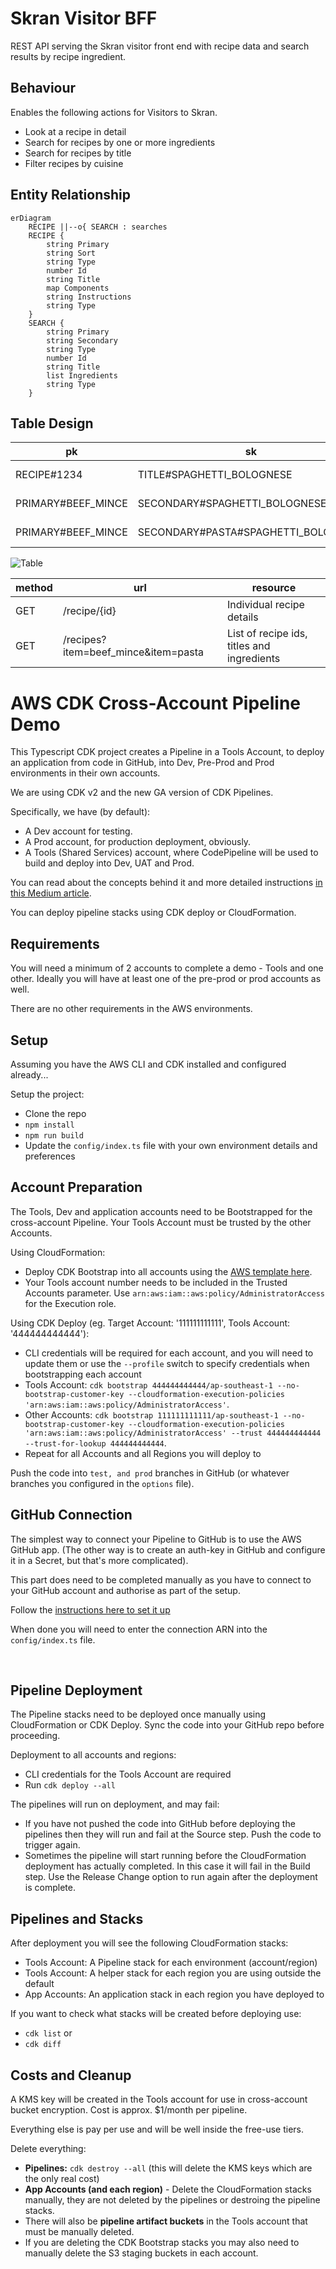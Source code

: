 # Skran Visitor BFF

REST API serving the Skran visitor front end with recipe data and search results by recipe ingredient.

## Behaviour

Enables the following actions for Visitors to Skran.

- Look at a recipe in detail
- Search for recipes by one or more ingredients
- Search for recipes by title
- Filter recipes by cuisine

## Entity Relationship

```mermaid
erDiagram
    RECIPE ||--o{ SEARCH : searches
    RECIPE {
        string Primary
        string Sort
        string Type
        number Id
        string Title
        map Components
        string Instructions
        string Type
    }
    SEARCH {
        string Primary
        string Secondary
        string Type
        number Id
        string Title
        list Ingredients
        string Type
    }
```

## Table Design

| pk                  | sk                                  | type   | attributes                       |
|---------------------|-------------------------------------|--------|----------------------------------|
| RECIPE#1234         | TITLE#SPAGHETTI_BOLOGNESE           | RECIPE | [Recipe Attributes](./models.go) |
| PRIMARY#BEEF_MINCE  | SECONDARY#SPAGHETTI_BOLOGNESE       | SEARCH | [Search Attributes](./models.go) |
| PRIMARY#BEEF_MINCE  | SECONDARY#PASTA#SPAGHETTI_BOLOGNESE | SEARCH | [Search Attributes](./models.go) |

![Table](./docs/table/skran-visitor-bff.png)

| method | url                                 | resource                                   |
|--------|-------------------------------------|--------------------------------------------|
| GET    | /recipe/{id}                        | Individual recipe details                  |
| GET    | /recipes?item=beef_mince&item=pasta | List of recipe ids, titles and ingredients |

# AWS CDK Cross-Account Pipeline Demo

This Typescript CDK project creates a Pipeline in a Tools Account, to deploy an application from code in GitHub,
into Dev, Pre-Prod and Prod environments in their own accounts.

We are using CDK v2 and the new GA version of CDK Pipelines.

Specifically, we have (by default):
- A Dev account for testing.
- A Prod account, for production deployment, obviously.
- A Tools (Shared Services) account, where CodePipeline will be used to build and deploy into Dev, UAT and Prod.

You can read about the concepts behind it and more detailed instructions [in this Medium article](https://markilott.medium.com/cdk-cross-account-pipelines-part-2-dcb5517a0610).

You can deploy pipeline stacks using CDK deploy or CloudFormation.

## Requirements

You will need a minimum of 2 accounts to complete a demo - Tools and one other. Ideally you will have at least one of
the pre-prod or prod accounts as well.

There are no other requirements in the AWS environments.

## Setup

Assuming you have the AWS CLI and CDK installed and configured already...

Setup the project:
- Clone the repo
- `npm install`
- `npm run build`
- Update the `config/index.ts` file with your own environment details and preferences

## Account Preparation

The Tools, Dev and application accounts need to be Bootstrapped for the cross-account Pipeline. Your Tools Account must be trusted by the other Accounts.

Using CloudFormation:
- Deploy CDK Bootstrap into all accounts using the [AWS template here](https://github.com/aws/aws-cdk/blob/master/packages/aws-cdk/lib/api/bootstrap/bootstrap-template.yaml).
- Your Tools account number needs to be included in the Trusted Accounts parameter. Use `arn:aws:iam::aws:policy/AdministratorAccess` for the Execution role.

Using CDK Deploy (eg. Target Account: '111111111111', Tools Account: '444444444444'):
- CLI credentials will be required for each account, and you will need to update them or use the `--profile` switch to specify credentials when bootstrapping each account
- Tools Account: `cdk bootstrap 444444444444/ap-southeast-1 --no-bootstrap-customer-key --cloudformation-execution-policies 'arn:aws:iam::aws:policy/AdministratorAccess'`.
- Other Accounts: `cdk bootstrap 111111111111/ap-southeast-1 --no-bootstrap-customer-key --cloudformation-execution-policies 'arn:aws:iam::aws:policy/AdministratorAccess' --trust 444444444444 --trust-for-lookup 444444444444`.
- Repeat for all Accounts and all Regions you will deploy to

Push the code into `test, and prod` branches in GitHub (or whatever branches you configured in the `options` file).

## GitHub Connection

The simplest way to connect your Pipeline to GitHub is to use the AWS GitHub app. (The other way is to create an auth-key in GitHub and configure it in a Secret, but that's more complicated).

This part does need to be completed manually as you have to connect to your GitHub account and authorise as part of the setup.

Follow the [instructions here to set it up](https://docs.aws.amazon.com/dtconsole/latest/userguide/connections-create-github.html)

When done you will need to enter the connection ARN into the `config/index.ts` file.

&nbsp;

## Pipeline Deployment

The Pipeline stacks need to be deployed once manually using CloudFormation or CDK Deploy. Sync the code into your GitHub repo before proceeding.

Deployment to all accounts and regions:
- CLI credentials for the Tools Account are required
- Run `cdk deploy --all`

The pipelines will run on deployment, and may fail:
- If you have not pushed the code into GitHub before deploying the pipelines then they will run and fail at the Source step. Push the code to trigger again.
- Sometimes the pipeline will start running before the CloudFormation deployment has actually completed. In this case it will fail in the Build step. Use the Release Change option to run again after the deployment is complete.

## Pipelines and Stacks

After deployment you will see the following CloudFormation stacks:
- Tools Account: A Pipeline stack for each environment (account/region)
- Tools Account: A helper stack for each region you are using outside the default
- App Accounts: An application stack in each region you have deployed to

If you want to check what stacks will be created before deploying use:
- `cdk list` or
- `cdk diff`

## Costs and Cleanup

A KMS key will be created in the Tools account for use in cross-account bucket encryption. Cost is approx. $1/month per pipeline.

Everything else is pay per use and will be well inside the free-use tiers.

Delete everything:
- **Pipelines:** `cdk destroy --all` (this will delete the KMS keys which are the only real cost)
- **App Accounts (and each region)** - Delete the CloudFormation stacks manually, they are not deleted by the pipelines or destroing the pipeline stacks.
- There will also be **pipeline artifact buckets** in the Tools account that must be manually deleted.
- If you are deleting the CDK Bootstrap stacks you may also need to manually delete the S3 staging buckets in each account.

